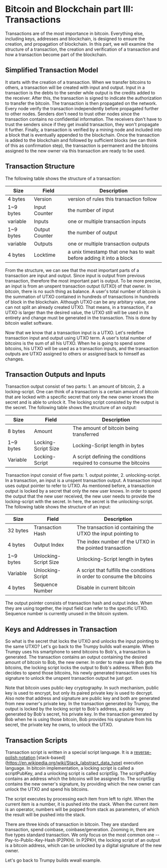 # Bitcoin and Blockchain part III: Transactions

Transactions are of the most importance in bitcoin. Everything else, including keys, addresses and blockchain, is designed to ensure the creation, and propagation of blockchain. In this part, we will examine the structure of a transaction, the creation and verification of a transaction and how a transaction become part of the blockchain.

## Simplified Transaction Model
It starts with the creation of a transaction. When we transfer bitcoins to others, a transaction will be created with input and output. Input in a transaction is the debts to the sender while output is the credits added to the receiver. After this, the transaction is signed to indicate the authorization to transfer the bitcoin. The transaction is then propagated on the network. Every node verify the transaction independently before propagated further to other nodes. Senders don't need to trust other nodes since the transaction contains no confidential information. The receivers don't have to trust the senders since if they get invalid transaction, they won't propagate it further. Finally, a transaction is verified by a mining node and included into a block that is eventually appended to the blockchain. Once the transaction is added to the blockchain and followed by sufficient blocks (we can think of this as confirmation step), the transaction is permanent and the bitcoins assigned to the new owner via this transaction are ready to be used.

## Transaction Structure
The following table shows the structure of a transaction:

Size | Field | Description
---- | ----- | -----------
4 bytes | Version | version of rules this transaction follow
1~9 bytes | Input Counter | the number of input
variable | Inputs | one or multiple transaction inputs
1~9 bytes | Output Counter | the number of output
variable | Outputs | one or multiple transaction outputs
4 bytes | Locktime | a unix timestamp that one has to wait before adding it into a block

From the structure, we can see that the most important parts of a transaction are input and output. Since input is output from previous transaction, therefore the most important part is output. To be more precise, an input is from an unspent transaction output (UTXO) of that owner. In bitcoin, there is no such thing as balance. A user's total number of bitcoin is the summation of UTXO contained in hundreds of transactions in hundreds of block in the blockchain. Although UTXO can be any arbitary value, one can not split an already created UTXO. That means, in a transaction, if a UTXO is larger than the desired value, the UTXO still will be used in its entirety and change must be generated in the transaction. This is done by bitcoin wallet software. 

Now that we know that a transaction input is a UTXO. Let's redefine transaction input and output using UTXO term. A user's total number of bitcoins is the sum of all his UTXO. When he is going to spend some bitcoins, his UTXO will be used as a transaction inputs, and the transaction outputs are UTXO assigned to others or assigned back to himself as changes.

## Transaction Outputs and Inputs
Transaction output consist of two parts: 1. an amount of bitcoin, 2. a locking-script. One can think of a transaction is a certain amount of bitcoin that are locked with a specific secret that only the new owner knows the secret and is able to unlock it. The locking script consisted by the output is the secret. The following table shows the structure of an output:

Size | Field | Description
---- | ----- | -----------
8 bytes | Amount | The amount of bitcoin being transferred
1~9 bytes | Locking-Script Size | Locking-Script length in bytes
Variable | Locking-Script | A script defining the conditions required to consume the bitcoins

Transaction input consist of five parts: 1. output pointer, 2. unlocking-script. In a transaction, an input is a unspent transaction output. A transaction input uses output pointer to refer to UTXO. As mentioned before, a transaction output is locked by a secret that only the new user knows. In order to spend the output that the new user received, the new user needs to provide the locking-script with the secret. In here, the secret is the unlocking-script. The following table shows the structure of an input:

Size | Field | Description
---- | ----- | -----------
32 bytes | Transaction Hash | The transaction id containing the UTXO the input pointing to
4 bytes | Output Index | The index number of the UTXO in the pointed transaction
1~9 bytes | Unlocking-Script Size | Unlocking-Script length in bytes
Variable | Unlocking-Script | A script that fulfills the conditions in order to consume the bitcoins
4 bytes | Sequence Number | Disable in current bitcoin

The output pointer consists of transaction hash and output index. When they are using together, the input field can refer to the specific UTXO. Sequence number is currently unused in the bitcoin system.

## Keys and Addresses in Transaction
So what is the secret that locks the UTXO and unlocks the input pointing to the same UTXO? Let's go back to the Trumpy builds wall example. When Trumpy uses his smartphone to send bitcoins to Bob's, a transaction is generated. The transaction contains an output containing the desired amount of bitcoin to Bob, the new owner. In order to make sure Bob gets the bitcoins, the locking script locks the output to Bob's address. When Bob decides to spend those bitcoins, his newly generated transaction uses his signature to unlock the unspent transaction output he just got.

Note that bitcoin uses public-key cryptography. In such mechanism, public key is used to encrypt, but only its paired private key is used to decrypt. Also note that address and signature are public key and both are generated from new owner's private key. In the transaction generated by Trumpy, the output is locked by the locking script to Bob's address, a public key generated by Bob's secret, his private key. In the transaction generated by Bob when he is using those bitcoin, Bob provides his signature from his secret, the private key he owns, to unlock the UTXO. 

## Transaction Scripts
Transaction script is written in a special script language. It is a [reverse-polish notation](https://en.wikipedia.org/wiki/Reverse_Polish_notation) [stack-based](https://en.wikipedia.org/wiki/Stack_(abstract_data_type) execution language. In bitcoin implementation, a locking script is called a scriptPubKey, and a unlocking script is called scriptSig. The scriptPubKey contains an address which the bitcoins will be assigned to. The scriptSig contains the new owner's signature, by providing which the new owner can unlock the UTXO and spend his bitcoins.

The script executes by processing each item from left to right. When the current item is a number, it is pushed into the stack. When the current item is an operator, numbers will be popped from stack as parameters, of which the result will be pushed into the stack.

There are three kinds of transaction in bitcoin. They are standard transaction, spend coinbase, coinbase/generation. Zooming in, there are five types standard transaction. We only focus on the most common one -- Pay-to-Public-Key-Hash (P2PKH). In P2PKH, the locking script of an output is a bitcoin address, which can be unlocked by a digital signature of the new owner.

Let's go back to Trumpy builds wwall example. 
